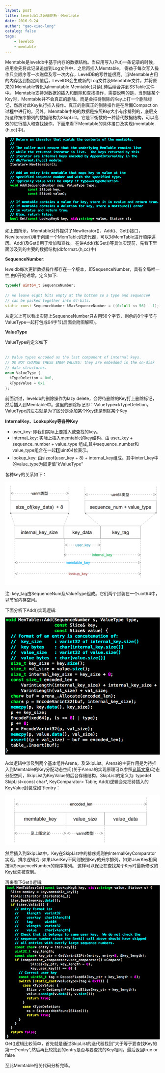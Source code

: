 ```yaml
---
layout: post
title: leveldb1.2源码剖析--Memtable
date: 2016-9-24
author: "gao-xiao-long"
catalog: false
tags:
    - leveldb
    - memtable
---
```


Memtable是leveldb中基于内存的数据结构。当应用写入(Put)一条记录的时候，应用会先将此记录追加到Log文件中，之后再插入Memtable。
得益于每次写入操作只会顺序写一次磁盘及写一次内存，LevelDB的写性能很高。当Memtable占用的内存达到指定阈值后，LevelDB会生成新的Log文件及Memtable文件，并将原来的
Memtable转化为Immutable Memtable(只读),待后续合并到SSTable文件中。
Memtable支持对数据的插入和删除和查找操作，需要说明的是，当删除某个Key时，Memtable并不会真正的删除，而是会把待删除的Key上打一个删除标记，然后对此Key执行插入操作。真正的删真正的删除操作是在后面Compaction过程中进行的。另外，Memtable中的的数据是按照Key大小有序排列的，底层支持这种按序排列的数据结构为SkipList。它是平衡数的一种替代数据结构，可以高效的进行插入和查找操作。下面来看下Memtable的具体接口及实现(memtable.{h,cc}中)。

![memtable-interface](/img/in-post/leveldb/memtable-interface.png)

如上图所示，Memtable对外提供了NewIterator()、Add()、Get()接口，NewIterator()用于创建一个MemTable的迭代器，可以对MemTable进行顺序遍历。Add()及Get()用于增加和查找。
在讲Add()和Get()等具体实现前，先看下里面涉及到的主要的数据结构(dbformat.{h,cc}中)

**SequenceNumber:**

leveldb每次更新数据操作都存在一个版本，即SequenceNumber，具有全局唯一性,由0开始递增。定义如下:

```C++
typedef uint64_t SequenceNumber;

// We leave eight bits empty at the bottom so a type and sequence#
// can be packed together into 64-bits.
static const SequenceNumber kMaxSequenceNumber = ((0x1ull << 56) - 1);

```

从定义上可以看出实际上SequenceNumber只占用56个字节，剩余的8个字节与ValueType一起打包成64字节(后面会附图解释)。


**ValueType**

ValueType的定义如下

```C++

// Value types encoded as the last component of internal keys.
// DO NOT CHANGE THESE ENUM VALUES: they are embedded in the on-disk
// data structures.
enum ValueType {
  kTypeDeletion = 0x0,
  kTypeValue = 0x1
};

```

前面讲过，leveldb的删除操作为lazy
delete，会将待删除的Key打上删除标记，然后插入到Memtable中。这里的删除标记即：ValueType=kTypeDeletion。ValueType的左右就是为了区分是添加某个Key还是删除某个Key

**InternalKey、LookupKey等各种Key**

* user_key: 即我们实际上要插入或查找的key。
* internal_key: 实际上插入memtable的key结构。由 user_key + sequence_number + value_type 组成,其中sequence_number和value_type组合在一起1️⃣uint64位表示。
* lookup_key: 由sizeof(user_key + 8) + internal_key组成。其中interl_key中的value_type为固定值"kValueType"

各种key的关系如下：

![memtable-keys](/img/in-post/leveldb/memtable-keys.png)

注: key_tag由SequenceNum及ValueType组成。它们两个封装在一个uint64中，以节省内存空间。


下面分析下Add()实现逻辑:

![memtable-add](/img/in-post/leveldb/memtable-add.png)

Add逻辑中涉及到两个基本组件Arena，及SkipList。Arena的主要作用是为待插入到Memtable的Key分配动态空间(关于Arena的实现原理可以参照[这篇文章](http://gao-xiao-long.github.io/2016/05/05/leveldb-arena/))动态分配空间，SkipList为KeyValue的后台存储结构。SkipList的定义为: typedef SkipList<const char*, KeyComparator> Table; Add()逻辑会先把待插入的KeyValue封装成如下entry：

![memtable-keys](/img/in-post/leveldb/memtable-add-entry.png)

然后插入到SkipList中。Key在SkipList中的排序规则由InternalKeyComparator实现，排序逻辑为: 如果UserKey不同则按照Key的升序排列，如果UserKey相同按照SequenceNumber的降序排列。
这样可以保证在查找某个Key时最新修改的Key优先被查到。

再来看下Get()逻辑:
![memtable-add](/img/in-post/leveldb/memtable-get.png)
Get()逻辑比较简单，首先就是通过SkipList的迭代器找到"大于等于要查找Key的第一个entry",然后再比较找到的entry是否与要查找的Key相同，最后返回true or false

至此Memtable相关代码分析完毕。








